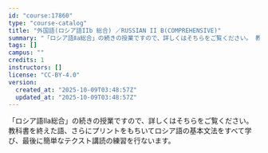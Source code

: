 ```yaml
---
id: "course:17860"
type: "course-catalog"
title: "外国語(ロシア語IIb 総合) ／RUSSIAN II B(COMPREHENSIVE)"
summary: "「ロシア語Ⅱa総合」の続きの授業ですので、詳しくはそちらをご覧ください。 教科書を終えた語、さらにプリントをもちいてロシア語の基本文法をすべて学び、最後に簡単なテクスト講読の練習を行ないます。"
tags: []
campus: ""
credits: 1
instructors: []
license: "CC-BY-4.0"
version:
  created_at: "2025-10-09T03:48:57Z"
  updated_at: "2025-10-09T03:48:57Z"
---
```

「ロシア語Ⅱa総合」の続きの授業ですので、詳しくはそちらをご覧ください。 教科書を終えた語、さらにプリントをもちいてロシア語の基本文法をすべて学び、最後に簡単なテクスト講読の練習を行ないます。

